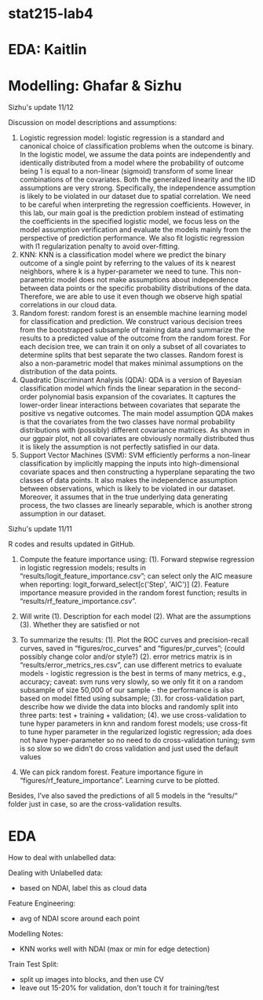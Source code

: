 # stat215-lab4

# EDA: Kaitlin 

# Modelling: Ghafar & Sizhu 

Sizhu's update 11/12

Discussion on model descriptions and assumptions:
1. Logistic regression model: logistic regression is a standard and canonical choice of classification problems when the outcome is binary. In the logistic model, we assume the data points are independently and identically distributed from a model where the probability of outcome being 1 is equal to a non-linear (sigmoid) transform of some linear combinations of the covariates. Both the generalized linearity and the IID assumptions are very strong. Specifically, the independence assumption is likely to be violated in our dataset due to spatial correlation. We need to be careful when interpreting the regression coefficients. However, in this lab, our main goal is the prediction problem instead of estimating the coefficients in the specified logistic model, we focus less on the model assumption verification and evaluate the models mainly from the perspective of prediction performance. We also fit logistic regression with l1 regularization penalty to avoid over-fitting. 
2. KNN: KNN is a classification model where we predict the binary outcome of a single point by referring to the values of its k nearest neighbors, where k is a hyper-parameter we need to tune. This non-parametric model does not make assumptions about independence between data points or the specific probability distributions of the data. Therefore, we are able to use it even though we observe high spatial correlations in our cloud data.
3. Random forest: random forest is an ensemble machine learning model for classification and prediction. We construct various decision trees from the bootstrapped subsample of training data and summarize the results to a predicted value of the outcome from the random forest. For each decision tree, we can train it on only a subset of all covariates to determine splits that best separate the two classes. Random forest is also a non-parametric model that makes minimal assumptions on the distribution of the data points. 
4. Quadratic Discriminant Analysis (QDA): QDA is a version of Bayesian classification model which finds the linear separation in the second-order polynomial basis expansion of the covariates. It captures the lower-order linear interactions between covariates that separate the positive vs negative outcomes. The main model assumption QDA makes is that the covariates from the two classes have normal probability distributions with (possibly) different covariance matrices. As shown in our ggpair plot, not all covariates are obviously normally distributed thus it is likely the assumption is not perfectly satisfied in our data.
5. Support Vector Machines (SVM): SVM efficiently performs a non-linear classification by implicitly mapping the inputs into high-dimensional covariate spaces and then constructing a hyperplane separating the two classes of data points. It also makes the independence assumption between observations, which is likely to be violated in our dataset. Moreover, it assumes that in the true underlying data generating process, the two classes are linearly separable, which is another strong assumption in our dataset.

Sizhu's update 11/11

R codes and results updated in GitHub. 

1. Compute the feature importance using: 
    (1). Forward stepwise regression in logistic regression models; results in “results/logit_feature_importance.csv”; can select only the AIC measure when reporting: logit_forward_select[c('Step', 'AIC')]
    (2). Feature importance measure provided in the random forest function; results in “results/rf_feature_importance.csv”. 
    
2. Will write
    (1). Description for each model
    (2). What are the assumptions
    (3). Whether they are satisfied or not
    
3. To summarize the results:
    (1). Plot the ROC curves and precision-recall curves, saved in “figures/roc_curves” and “figures/pr_curves”;  (could possibly change color and/or style?)
    (2). error metrics matrix is in “results/error_metrics_res.csv”, can use different metrics to evaluate models - logistic regression is the best in terms of many metrics, e.g., accuracy; caveat: svm runs very slowly, so we only fit it on a random subsample of size 50,000 of our sample - the performance is also based on model fitted using subsample;
    (3). for cross-validation part, describe how we divide the data into blocks and randomly split into three parts: test + training + validation; 
    (4). we use cross-validation to tune hyper parameters in knn and random forest models; use cross-fit to tune hyper parameter in the regularized logistic regression; ada does not have hyper-parameter so no need to do cross-validation tuning; svm is so slow so we didn’t do cross validation and just used the default values
    
4. We can pick random forest. Feature importance figure in “figures/rf_feature_importance”. Learning curve to be plotted.

Besides, I’ve also saved the predictions of all 5 models in the “results/“ folder just in case, so are the cross-validation results.


# EDA 

How to deal with unlabelled data:

Dealing with Unlabelled data:
- based on NDAI, label this as cloud data

Feature Engineering:
- avg of NDAI score around each point 
 
Modelling Notes:
- KNN works well with NDAI (max or min for edge detection)

Train Test Split:
- split up images into blocks, and then use CV 
- leave out 15-20% for validation, don't touch it for training/test
